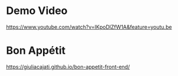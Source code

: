 # Demo Video

https://www.youtube.com/watch?v=IKpoDlZfW1A&feature=youtu.be

# Bon Appétit

https://giuliacajati.github.io/bon-appetit-front-end/
